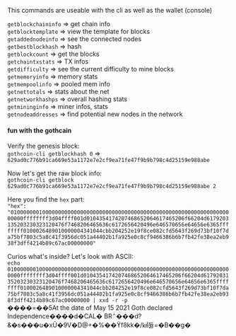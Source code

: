 This commands are useable with the cli as well as the wallet (console)  

`getblockchaininfo` => get chain info  
`getblocktemplate` => view the template for blocks  
`getaddednodeinfo` => see the connected nodes  
`getbestblockhash` => hash  
`getblockcount` => get the blocks  
`getchaintxstats` => TX infos  
`getdifficulty` => see the current difficulty to mine blocks  
`getmemoryinfo` => memory stats  
`getmempoolinfo` => pooled mem info  
`getnettotals` => stats about the net  
`getnetworkhashps` => overall hashing stats  
`getmininginfo` => miner infos, stats  
`getnodeaddresses` => find potential new nodes in the network  

#### fun with the gothcain
Verify the genesis block:  
`gothcoin-cli getblockhash 0` => `629ad0c776b91ca669e53a1172e7e2cf9ea71fe47f9b9b798c4d25159e988abe`  

Now let's get the raw block info:  
`gothcoin-cli getblock 629ad0c776b91ca669e53a1172e7e2cf9ea71fe47f9b9b798c4d25159e988abe 2`  

Here you find the `hex` part:  
`"hex": "01000000010000000000000000000000000000000000000000000000000000000000000000ffffffff3d04ffff001d0104354174207468652064617465206f66204d6179203135203230323120476f7468206465636c6172656420496e646570656e64656e6365ffffffff0100026489010000004341044cbb204252e19f8ce082cfd5643f269d73bf10f7da75bf7803c5a8c41f3956dc051a44402b1fa925e0c8cf9466386b6b7fb42fe38ea2eb938f3dff4214b89c67ac00000000"`  

Curios what's inside? Let's look with ASCII:  
`echo 01000000010000000000000000000000000000000000000000000000000000000000000000ffffffff3d04ffff001d0104354174207468652064617465206f66204d6179203135203230323120476f7468206465636c6172656420496e646570656e64656e6365ffffffff0100026489010000004341044cbb204252e19f8ce082cfd5643f269d73bf10f7da75bf7803c5a8c41f3956dc051a44402b1fa925e0c8cf9466386b6b7fb42fe38ea2eb938f3dff4214b89c67ac00000000 | xxd -r -p`  
����=��5At the date of May 15 2021 Goth declared Independence����d�CAL� BR៌���d?&�s���u�xŨ�9V�D@+�%��ϔf8kk�/㎢듏=�B��g�
